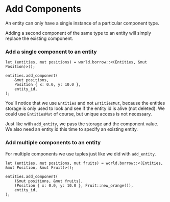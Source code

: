 # Add Components 

An entity can only have a single instance of a particular component type.

Adding a second component of the same type to an entity will simply replace the existing component.

### Add a single component to an entity

```rust, noplaypen
let (entities, mut positions) = world.borrow::<(Entities, &mut Position)>();

entities.add_component(
    &mut positions,
    Position { x: 0.0, y: 10.0 },
    entity_id,
);
```

You'll notice that we use `Entities` and not `EntitiesMut`, because the entities storage is only used to look and see if the entity id is alive (not deleted). We could use `EntitiesMut` of course, but unique access is not necessary.

Just like with `add_entity`, we pass the storage and the component value. We also need an entity id this time to specify an existing entity.

### Add multiple components to an entity

For multiple components we use tuples just like we did with `add_entity`.

```rust, noplaypen
let (entities, mut positions, mut fruits) = world.borrow::<(Entities, &mut Position, &mut Fruit)>();

entities.add_component(
    (&mut positions, &mut fruits),
    (Position { x: 0.0, y: 10.0 }, Fruit::new_orange()),
    entity_id,
);
```
